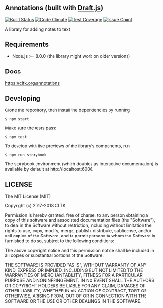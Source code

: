 Annotations (built with [Draft.js](https://draftjs.org))
---

[![Build Status](https://travis-ci.org/cltk/annotations.svg?branch=master)](https://travis-ci.org/cltk/annotations)
[![Code Climate](https://codeclimate.com/github/cltk/annotations/badges/gpa.svg)](https://codeclimate.com/github/cltk/annotations)
[![Test Coverage](https://codeclimate.com/github/cltk/annotations/badges/coverage.svg)](https://codeclimate.com/github/cltk/annotations/coverage)
[![Issue Count](https://codeclimate.com/github/cltk/annotations/badges/issue_count.svg)](https://codeclimate.com/github/cltk/annotations)

A library for adding notes to text

## Requirements

- Node.js >= 8.0.0 (the library might work on older versions)
## Docs

https://cltk.org/annotations

## Developing

Clone the repository, then install the dependencies by running

```shell
$ npm start
```

Make sure the tests pass:

```shell
$ npm test
```

To develop with live previews of the library's components, run

```shell
$ npm run storybook
```

The storybook environment (which doubles as interactive documentation)
is available by default at http://localhost:6006.

## LICENSE

The MIT License (MIT)

Copyright (c) 2017-2018 CLTK

Permission is hereby granted, free of charge, to any person obtaining a copy of
this software and associated documentation files (the "Software"), to deal in
the Software without restriction, including without limitation the rights to
use, copy, modify, merge, publish, distribute, sublicense, and/or sell copies of
the Software, and to permit persons to whom the Software is furnished to do so,
subject to the following conditions:

The above copyright notice and this permission notice shall be included in all
copies or substantial portions of the Software.

THE SOFTWARE IS PROVIDED "AS IS", WITHOUT WARRANTY OF ANY KIND, EXPRESS OR
IMPLIED, INCLUDING BUT NOT LIMITED TO THE WARRANTIES OF MERCHANTABILITY, FITNESS
FOR A PARTICULAR PURPOSE AND NONINFRINGEMENT. IN NO EVENT SHALL THE AUTHORS OR
COPYRIGHT HOLDERS BE LIABLE FOR ANY CLAIM, DAMAGES OR OTHER LIABILITY, WHETHER
IN AN ACTION OF CONTRACT, TORT OR OTHERWISE, ARISING FROM, OUT OF OR IN
CONNECTION WITH THE SOFTWARE OR THE USE OR OTHER DEALINGS IN THE SOFTWARE.
